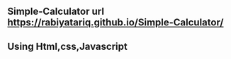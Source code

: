 ## Simple-Calculator url https://rabiyatariq.github.io/Simple-Calculator/
## Using Html,css,Javascript
